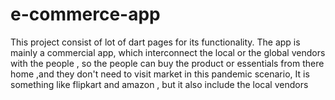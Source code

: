 # e-commerce-app

This project consist of lot of dart pages for its functionality. The app is mainly a commercial app, which interconnect the local or the global vendors with the people , so the people can buy the product or essentials from there home ,and they don't need to visit market in this pandemic scenario, It is something like flipkart and amazon , but it also include the local vendors
